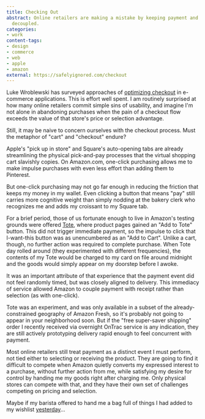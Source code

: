 ```yaml
---
title: Checking Out
abstract: Online retailers are making a mistake by keeping payment and gratification
  decoupled.
categories:
- work
content-tags:
- design
- commerce
- web
- apple
- amazon
external: https://safelyignored.com/checkout
---
```


Luke Wroblewski has surveyed approaches of [optimizing checkout](http://www.lukew.com/ff/entry.asp?1579) in e-commerce applications. This is effort well spent. I am routinely surprised at how many online retailers commit simple sins of usability, and imagine I'm not alone in abandoning purchases when the pain of a checkout flow exceeds the value of that store's price or selection advantage.

Still, it may be naive to concern ourselves with the checkout process. Must the metaphor of "cart" and "checkout" endure?

Apple's "pick up in store" and Square's auto-opening tabs are already streamlining the physical pick-and-pay processes that the virtual shopping cart slavishly copies. On Amazon.com, one-click purchasing allows me to make impulse purchases with even less effort than adding them to Pinterest.

But one-click purchasing may not go far enough in reducing the friction that keeps my money in my wallet. Even clicking a button that means "pay" still carries more cognitive weight than simply nodding at the bakery clerk who recognizes me and adds my croissant to my Square tab.

For a brief period, those of us fortunate enough to live in Amazon's testing grounds were offered [Tote](https://tote.amazon.com/), where product pages gained an "Add to Tote" button. This did not trigger immediate payment, so the impulse to click that I-want-this button was as unencumbered as an "Add to Cart". Unlike a cart, though, no further action was required to complete purchase. When Tote day rolled around (they experimented with different frequencies), the contents of my Tote would be charged to my card on file around midnight and the goods would simply appear on my doorstep before I awoke.

It was an important attribute of that experience that the payment event did not feel randomly timed, but was closely aligned to delivery. This immediacy of service allowed Amazon to couple payment with receipt rather than selection (as with one-click).

Tote was an experiment, and was only available in a subset of the already-constrained geography of Amazon Fresh, so it's probably not going to appear in your neighborhood soon. But if the "free super-saver shipping" order I recently received via overnight OnTrac service is any indication, they are still actively prototyping delivery rapid enough to feel concurrent with payment.

Most online retailers still treat payment as a distinct event I must perform, not tied either to selecting or receiving the product. They are going to find it difficult to compete when Amazon quietly converts my expressed interest to a purchase, without further action from me, while satisfying my desire for control by handing me my goods right after charging me. Only physical stores can compete with that, and they have their own set of challenges competing on pricing and selection.

Maybe if my barista offered to hand me a bag full of things I had added to my wishlist [yesterday](http://www.youtube.com/watch?v=HA_gwzx39LQ)...
